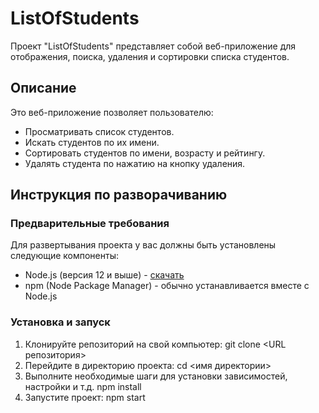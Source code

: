 # ListOfStudents

Проект "ListOfStudents" представляет собой веб-приложение для отображения, поиска, удаления и сортировки списка студентов.

## Описание

Это веб-приложение позволяет пользователю:

- Просматривать список студентов.
- Искать студентов по их имени.
- Сортировать студентов по имени, возрасту и рейтингу.
- Удалять студента по нажатию на кнопку удаления.

## Инструкция по разворачиванию

### Предварительные требования

Для развертывания проекта у вас должны быть установлены следующие компоненты:

- Node.js (версия 12 и выше) - [скачать](https://nodejs.org/)
- npm (Node Package Manager) - обычно устанавливается вместе с Node.js

### Установка и запуск
1. Клонируйте репозиторий на свой компьютер:
   git clone <URL репозитория>
2. Перейдите в директорию проекта:
   cd <имя директории>
3. Выполните необходимые шаги для установки зависимостей, настройки и т.д.
   npm install
4. Запустите проект:
   npm start
